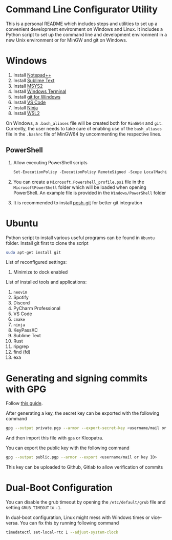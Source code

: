 # Command Line Configurator Utility

This is a personal README which includes steps and utilities to set up a convenient development
environment on Windows and Linux. It includes a Python script to set up the command line and
development environment in a new Unix environment or for MinGW and git on Windows.

# Windows

1. Install [Notepad++](https://notepad-plus-plus.org/downloads/)
2. Install [Sublime Text](https://www.sublimetext.com/)
3. Install [MSYS2](https://www.msys2.org/)
4. Install [Windows Terminal](https://www.microsoft.com/de-de/p/windows-terminal/9n0dx20hk701?rtc=1&activetab=pivot:overviewtab)
5. Install [git for Windows](https://git-scm.com/download/win)
6. Install [VS Code](https://code.visualstudio.com/)
7. Install [Ninja](https://ninja-build.org/)
8. Install [WSL2](https://docs.microsoft.com/en-us/windows/wsl/install-win10)

On Windows, a `.bash_aliases` file will be created both for `MinGW64` and `git`.
Currently, the user needs to take care of enabling use of the `bash_aliases` file in the 
`.bashrc` file of MinGW64 by uncommenting the respective lines.

## PowerShell

1. Allow executing PowerShell scripts
   ```ps
   Set-ExecutionPolicy -ExecutionPolicy RemoteSigned -Scope LocalMachine
   ```

2. You can create a `Microsoft.Powershell_profile.ps1` file in the `MicrosoftPowerShell`
   folder which will be loaded when opening PowerShell. An example file is provided in the
   `Windows/PowerShell` folder

3. It is recommended to install [posh-git](https://github.com/dahlbyk/posh-git) for better
   git integration

# Ubuntu

Python script to install various useful programs can be found in `Ubuntu` folder.
Install git first to clone the script

```sh
sudo apt-get install git
```

List of reconfigured settings:

1. Minimize to dock enabled

List of installed tools and applications:

1. `neovim`
2. Spotify
3. Discord
4. PyCharm Professional
5. VS Code
6. `cmake`
7. `ninja`
8. KeyPassXC
9. Sublime Text
10. Rust
11. ripgrep
12. find (fd)
13. exa

# Generating and signing commits with GPG

Follow [this guide](https://git-scm.com/book/en/v2/Git-Tools-Signing-Your-Work).

After generating a key, the secret key can be exported with the following command

```sh
gpg --output private.pgp --armor --export-secret-key <username/mail or key ID>
```

And then import this file with `gpa` or Kleopatra.

You can export the public key with the following command

```sh
gpg --output public.pgp --armor --export <username/mail or key ID>
```

This key can be uploaded to Github, Gitlab to allow verification of commits

# Dual-Boot Configuration

You can disable the grub timeout by opening the `/etc/default/grub` file and setting
`GRUB_TIMEOUT` to `-1`.

In dual-boot configuration, Linux might mess with Windows times or vice-versa. You can fix this
by running following command

```sh
timedatectl set-local-rtc 1 --adjust-system-clock
```
